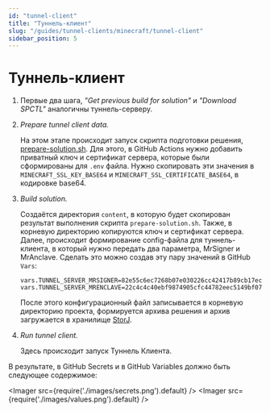 ```yaml
---
id: "tunnel-client"
title: "Туннель-клиент"
slug: "/guides/tunnel-clients/minecraft/tunnel-client"
sidebar_position: 5
---
```


# Туннель-клиент

1. Первые два шага, _"Get previous build for solution"_ и _"Download SPCTL"_ аналогичны туннель-серверу.

2. _Prepare tunnel client data._

   На этом этапе происходит запуск скрипта подготовки решения, [prepare-solution.sh](https://github.com/Super-Protocol/solutions/blob/pub/Tunnel%20Client/minecraft/scripts/prepare-solution.sh). 
   Для этого, в GitHub Actions нужно добавить приватный ключ и сертификат сервера, которые были сформированы для 
`.env` файла. Нужно скопировать эти значения в `MINECRAFT_SSL_KEY_BASE64` и `MINECRAFT_SSL_CERTIFICATE_BASE64`, 
   в кодировке base64.

3. _Build solution._

   Создаётся директория `content`, в которую будет скопирован результат выполнения скрипта `prepare-solution.sh`. 
   Также, в корневую директорию копируются ключ и сертификат сервера. Далее, происходит формирование config-файла для 
   туннель-клиента, в который нужно передать два параметра, MrSigner и MrAnclave. Сделать это можно создав эту пару 
   значений в GitHub `Vars`:

    ```tsconfig
    vars.TUNNEL_SERVER_MRSIGNER=82e55c6ec7268b07e030226cc42417b89cb17ecc8b6b73bafb84fc44b0ed059c
    vars.TUNNEL_SERVER_MRENCLAVE=22c4c4c40ebf9874905cfc44782eec5149bf07429ec0bd3e7fd018e9942d0513
    ```
   
   После этого конфигурационный файл записывается в корневую директорию проекта, формируется архива решения и архив 
   загружается в хранилище [StorJ](https://www.storj.io/).

4. _Run tunnel client._

   Здесь происходит запуск Туннель Клиента.

В результате, в GitHub Secrets и в GitHub Variables должно быть следующее содержимое:

<Imager src={require('./images/secrets.png').default} />
<Imager src={require('./images/values.png').default} />
